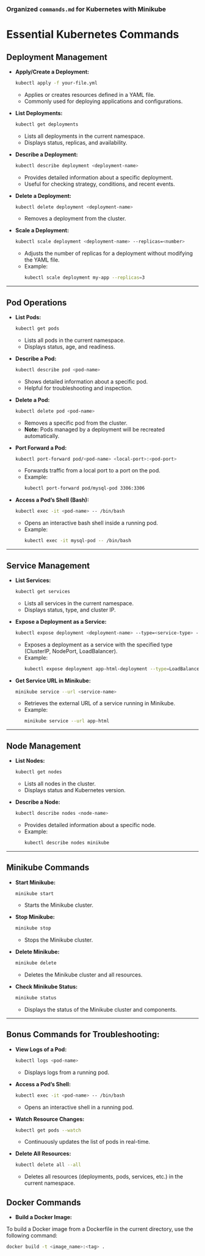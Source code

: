 ### Organized `commands.md` for Kubernetes with Minikube

# **Essential Kubernetes Commands**

## **Deployment Management**
- **Apply/Create a Deployment:**
  ```bash
  kubectl apply -f your-file.yml
  ```
  - Applies or creates resources defined in a YAML file.
  - Commonly used for deploying applications and configurations.

- **List Deployments:**
  ```bash
  kubectl get deployments
  ```
  - Lists all deployments in the current namespace.
  - Displays status, replicas, and availability.

- **Describe a Deployment:**
  ```bash
  kubectl describe deployment <deployment-name>
  ```
  - Provides detailed information about a specific deployment.
  - Useful for checking strategy, conditions, and recent events.

- **Delete a Deployment:**
  ```bash
  kubectl delete deployment <deployment-name>
  ```
  - Removes a deployment from the cluster.

- **Scale a Deployment:**
  ```bash
  kubectl scale deployment <deployment-name> --replicas=<number>
  ```
  - Adjusts the number of replicas for a deployment without modifying the YAML file.
  - Example: 
    ```bash
    kubectl scale deployment my-app --replicas=3
    ```

---

## **Pod Operations**
- **List Pods:**
  ```bash
  kubectl get pods
  ```
  - Lists all pods in the current namespace.
  - Displays status, age, and readiness.

- **Describe a Pod:**
  ```bash
  kubectl describe pod <pod-name>
  ```
  - Shows detailed information about a specific pod.
  - Helpful for troubleshooting and inspection.

- **Delete a Pod:**
  ```bash
  kubectl delete pod <pod-name>
  ```
  - Removes a specific pod from the cluster.
  - **Note:** Pods managed by a deployment will be recreated automatically.

- **Port Forward a Pod:**
  ```bash
  kubectl port-forward pod/<pod-name> <local-port>:<pod-port>
  ```
  - Forwards traffic from a local port to a port on the pod.
  - Example: 
    ```bash
    kubectl port-forward pod/mysql-pod 3306:3306
    ```

- **Access a Pod’s Shell (Bash):**
  ```bash
  kubectl exec -it <pod-name> -- /bin/bash
  ```
  - Opens an interactive bash shell inside a running pod.
  - Example:
    ```bash
    kubectl exec -it mysql-pod -- /bin/bash
    ```


---

## **Service Management**
- **List Services:**
  ```bash
  kubectl get services
  ```
  - Lists all services in the current namespace.
  - Displays status, type, and cluster IP.

- **Expose a Deployment as a Service:**
  ```bash
  kubectl expose deployment <deployment-name> --type=<service-type> --name=<service-name> --port=<port>
  ```
  - Exposes a deployment as a service with the specified type (ClusterIP, NodePort, LoadBalancer).
  - Example: 
    ```bash
    kubectl expose deployment app-html-deployment --type=LoadBalancer --name=app-html --port=80
    ```

- **Get Service URL in Minikube:**
  ```bash
  minikube service --url <service-name>
  ```
  - Retrieves the external URL of a service running in Minikube.
  - Example: 
    ```bash
    minikube service --url app-html
    ```

---

## **Node Management**
- **List Nodes:**
  ```bash
  kubectl get nodes
  ```
  - Lists all nodes in the cluster.
  - Displays status and Kubernetes version.

- **Describe a Node:**
  ```bash
  kubectl describe nodes <node-name>
  ```
  - Provides detailed information about a specific node.
  - Example: 
    ```bash
    kubectl describe nodes minikube
    ```

---

## **Minikube Commands**
- **Start Minikube:**
  ```bash
  minikube start
  ```
  - Starts the Minikube cluster.

- **Stop Minikube:**
  ```bash
  minikube stop
  ```
  - Stops the Minikube cluster.

- **Delete Minikube:**
  ```bash
  minikube delete
  ```
  - Deletes the Minikube cluster and all resources.

- **Check Minikube Status:**
  ```bash
  minikube status
  ```
  - Displays the status of the Minikube cluster and components.

---

## **Bonus Commands for Troubleshooting:**
- **View Logs of a Pod:**
  ```bash
  kubectl logs <pod-name>
  ```
  - Displays logs from a running pod.
  
- **Access a Pod’s Shell:**
  ```bash
  kubectl exec -it <pod-name> -- /bin/bash
  ```
  - Opens an interactive shell in a running pod.

- **Watch Resource Changes:**
  ```bash
  kubectl get pods --watch
  ```
  - Continuously updates the list of pods in real-time.

- **Delete All Resources:**
  ```bash
  kubectl delete all --all
  ```
  - Deletes all resources (deployments, pods, services, etc.) in the current namespace.


## **Docker Commands**
- **Build a Docker Image:**

To build a Docker image from a Dockerfile in the current directory, use the following command:

```bash
docker build -t <image_name>:<tag> .
```
